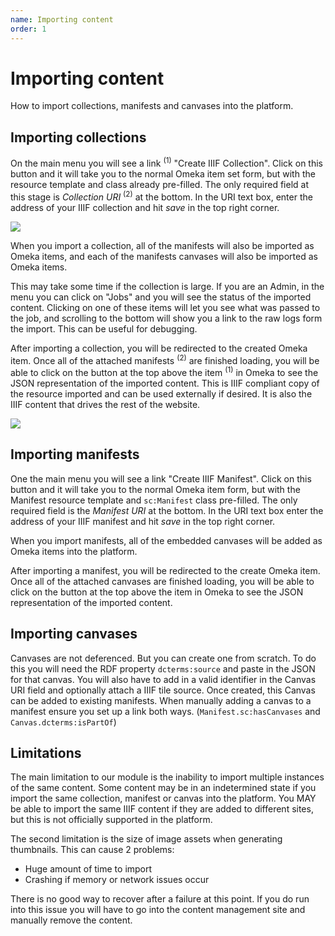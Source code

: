 ```yaml
---
name: Importing content
order: 1
---
```


# Importing content

How to import collections, manifests and canvases into the platform.

## Importing collections

On the main menu you will see a link <sup>(1)</sup> "Create IIIF Collection". Click on this button and it will take you to the normal Omeka item set form, but with the resource template and class already pre-filled. The only required field at this stage is *Collection URI* <sup>(2)</sup>  at the bottom. In the URI text box, enter the address of your IIIF collection and hit *save* in the top right corner.

<img src="/img/import-collection.png" />

When you import a collection, all of the manifests will also be imported as Omeka items, and each of the manifests canvases will also be imported as Omeka items.

This may take some time if the collection is large. If you are an Admin, in the menu you can click on "Jobs" and you will see the status of the imported content. Clicking on one of these items will let you see what was passed to the job, and scrolling to the bottom will show you a link to the raw logs form the import. This can be useful for debugging.

After importing a collection, you will be redirected to the created Omeka item. Once all of the attached manifests <sup>(2)</sup> are finished loading, you will be able to click on the button at the top above the item <sup>(1)</sup> in Omeka to see the JSON representation of the imported content. This is IIIF compliant copy of the resource imported and can be used externally if desired. It is also the IIIF content that drives the rest of the website.

<img src="/img/collection-view.png" />

## Importing manifests

One the main menu you will see a link "Create IIIF Manifest". Click on this button and it will take you to the normal Omeka item form, but with the Manifest resource template and `sc:Manifest` class pre-filled. The only required field is the *Manifest URI* at the bottom. In the URI text box enter the address of your IIIF manifest and hit *save* in the top right corner.

When you import manifests, all of the embedded canvases will be added as Omeka items into the platform. 

After importing a manifest, you will be redirected to the create Omeka item. Once all of the attached canvases are finished loading, you will be able to click on the button at the top above the item in Omeka to see the JSON representation of the imported content.

## Importing canvases

Canvases are not deferenced. But you can create one from scratch. To do this you will need the RDF property `dcterms:source` and paste in the JSON for that canvas. You will also have to add in a valid identifier in the Canvas URI field and optionally attach a IIIF tile source. Once created, this Canvas can be added to existing manifests. When manually adding a canvas to a manifest ensure you set up a link both ways. (`Manifest.sc:hasCanvases` and `Canvas.dcterms:isPartOf`)

## Limitations

The main limitation to our module is the inability to import multiple instances of the same content. Some content may be in an indetermined state if you import the same collection, manifest or canvas into the platform. You MAY be able to import the same IIIF content if they are added to different sites, but this is not officially supported in the platform.

The second limitation is the size of image assets when generating thumbnails. This can cause 2 problems: 

* Huge amount of time to import
* Crashing if memory or network issues occur

There is no good way to recover after a failure at this point. If you do run into this issue you will have to go into the content management site and manually remove the content.
